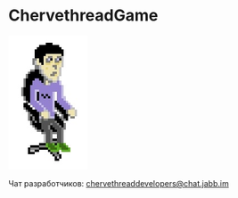 # ChervethreadGame

![sprite](https://github.com/chervethread-developers/ChervethreadGame/blob/master/images/km.jpg)

Чат разработчиков: chervethreaddevelopers@chat.jabb.im



